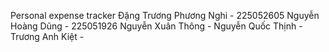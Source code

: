 Personal expense tracker
Đặng Trương Phương Nghi - 225052605
Nguyễn Hoàng Dũng - 225051926
Nguyễn Xuân Thông - 
Nguyễn Quốc Thịnh - 
Trương Anh Kiệt - 
